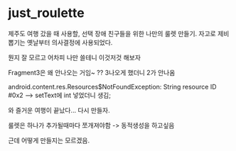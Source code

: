 # just_roulette
제주도 여행 갔을 때 사용할, 선택 장애 친구들을 위한 나만의 룰렛 만들기. 자고로 제비뽑기는 옛날부터 의사결정에 사용되었다.

뭔지 잘 모르고 어차피 나만 쓸테니 이것저것 해보자

Fragment3은 왜 안나오는 거임~
?? 3나오게 했더니 2가 안나옴

android.content.res.Resources$NotFoundException: String resource ID #0x2
--> setText에 int 넣었더니 생김;

와 즐거운 여행이 끝났다... 다시 만들자.

룰렛은 하나가 추가될때마다 쪼개져야함 -> 동적생성을 하고싶음

근데 어떻게 만들지는 모르겠음.

